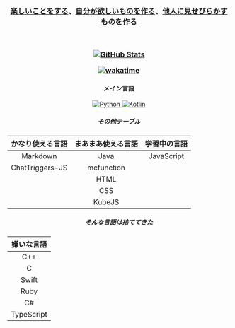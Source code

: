 <h3 align="center"> <a href="https://github.com/luna724/LunaClient">楽しいことをする</a>、<a href="https://github.com/luna724/SDPEM">自分が欲しいものを作る</a>、<a href="https://www.pixiv.net/users/111460317">他人に見せびらかすものを作る</a> </p> </br>

[![GitHub Stats](https://github-readme-stats.vercel.app/api?username=luna724&show_icons=true&theme=radical)](https://github.com/luna724)

[![wakatime](https://wakatime.com/badge/user/a3dc88bc-f773-46f5-86f8-abb56f21a04b.svg)](https://wakatime.com/@luna724)

<h4 align="center"> メイン言語 </h4>
  <p align="center"> 
    <a href="https://www.python.org/"> <img src="https://img.shields.io/badge/Python-3776AB?style=for-the-badge&logo=python&logoColor=white" alt="Python"> </a>
    <a href="https://kotlinlang.org/"> <img src="https://img.shields.io/badge/Kotlin-0095D5?style=for-the-badge&logo=kotlin&logoColor=white" alt="Kotlin"> </a>
  </p>

<div align="center">
<h5>その他テーブル</h5>

| かなり使える言語 | まあまあ使える言語 | 学習中の言語 |
| :-------------: | :--------------: | :---------: |
| Markdown | Java | JavaScript |
| ChatTriggers-JS | mcfunction |
| | HTML | |
| | CSS | |
| | KubeJS | |


<h5> そんな言語は捨ててきた </h5>

| 嫌いな言語 |
| :-------: |
| C++ |
| C |
| Swift |
| Ruby |
| C# |
| TypeScript |

</div>
